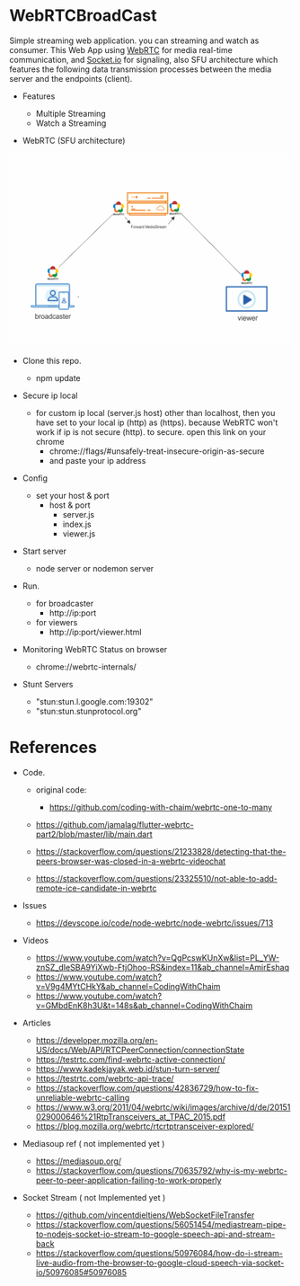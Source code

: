 # WebRTCBroadCast
Simple streaming web application. you can streaming and watch as consumer. This Web App using <a href="https://webrtc.org">WebRTC</a> for media real-time communication, and <a href="https://socket.io">Socket.io</a> for signaling, also  SFU architecture which features the following data transmission processes between the media server and the endpoints (client).

- Features
  - Multiple Streaming
  - Watch a Streaming

- WebRTC (SFU architecture) 
<img src="public/img/sfu.png" width="500">

- Clone this repo.
  - npm update


- Secure ip local
  - for custom ip local (server.js host) other than localhost, then you have set to your local ip (http) as (https). because WebRTC won't work if ip is not secure (http).
    to secure. open this link on your chrome
     - chrome://flags/#unsafely-treat-insecure-origin-as-secure
     - and paste your ip address 

- Config
  - set your host & port
     - host & port
        - server.js
        - index.js
        - viewer.js

- Start server
  - node server or nodemon server

- Run.
  - for broadcaster
    - http://ip:port
  - for viewers
    - http://ip:port/viewer.html

- Monitoring WebRTC Status on browser
    - chrome://webrtc-internals/

- Stunt Servers
    - "stun:stun.l.google.com:19302"
    - "stun:stun.stunprotocol.org"


# References
  
  - Code.
    - original code:
       - https://github.com/coding-with-chaim/webrtc-one-to-many

    - https://github.com/jamalag/flutter-webrtc-part2/blob/master/lib/main.dart
    - https://stackoverflow.com/questions/21233828/detecting-that-the-peers-browser-was-closed-in-a-webrtc-videochat
    - https://stackoverflow.com/questions/23325510/not-able-to-add-remote-ice-candidate-in-webrtc
  
  - Issues 
    - https://devscope.io/code/node-webrtc/node-webrtc/issues/713

  - Videos
    - https://www.youtube.com/watch?v=QgPcswKUnXw&list=PL_YW-znSZ_dIeSBA9YiXwb-FtjOhoo-RS&index=11&ab_channel=AmirEshaq
    - https://www.youtube.com/watch?v=V9g4MYtCHkY&ab_channel=CodingWithChaim  
    - https://www.youtube.com/watch?v=GMbdEnK8h3U&t=148s&ab_channel=CodingWithChaim 
    
  - Articles
    - https://developer.mozilla.org/en-US/docs/Web/API/RTCPeerConnection/connectionState
    - https://testrtc.com/find-webrtc-active-connection/
    - https://www.kadekjayak.web.id/stun-turn-server/
    - https://testrtc.com/webrtc-api-trace/
    - https://stackoverflow.com/questions/42836729/how-to-fix-unreliable-webrtc-calling
    - https://www.w3.org/2011/04/webrtc/wiki/images/archive/d/de/20151029000646%21RtpTransceivers_at_TPAC_2015.pdf
    - https://blog.mozilla.org/webrtc/rtcrtptransceiver-explored/

  - Mediasoup ref ( not implemented yet ) 
    - https://mediasoup.org/
    - https://stackoverflow.com/questions/70635792/why-is-my-webrtc-peer-to-peer-application-failing-to-work-properly
  
  - Socket Stream ( not Implemented yet )
    - https://github.com/vincentdieltiens/WebSocketFileTransfer
    - https://stackoverflow.com/questions/56051454/mediastream-pipe-to-nodejs-socket-io-stream-to-google-speech-api-and-stream-back
    - https://stackoverflow.com/questions/50976084/how-do-i-stream-live-audio-from-the-browser-to-google-cloud-speech-via-socket-io/50976085#50976085
    
